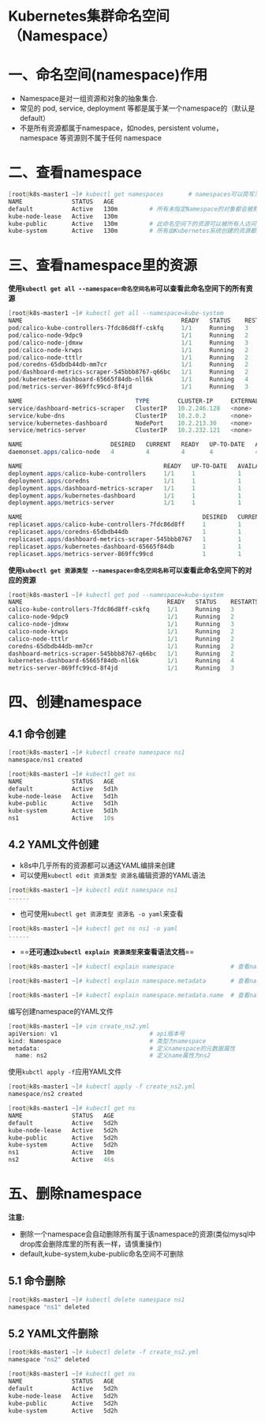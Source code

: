 # Kubernetes集群命名空间（Namespace）

# 一、命名空间(namespace)作用

* Namespace是对一组资源和对象的抽象集合.
* 常见的 pod, service, deployment 等都是属于某一个namespace的（默认是 default）
* 不是所有资源都属于namespace，如nodes, persistent volume，namespace 等资源则不属于任何 namespace



# 二、查看namespace

~~~powershell
[root@k8s-master1 ~]# kubectl get namespaces       # namespaces可以简写为namespace或ns
NAME              STATUS   AGE
default           Active   130m			# 所有未指定Namespace的对象都会被默认分配在default命名空间
kube-node-lease   Active   130m			
kube-public       Active   130m			# 此命名空间下的资源可以被所有人访问
kube-system       Active   130m			# 所有由Kubernetes系统创建的资源都处于这个命名空间
~~~

# 三、查看namespace里的资源

**使用`kubectl get all --namespace=命名空间名称`可以查看此命名空间下的所有资源**

~~~powershell
[root@k8s-master1 ~]# kubectl get all --namespace=kube-system
NAME                                             READY   STATUS    RESTARTS   AGE
pod/calico-kube-controllers-7fdc86d8ff-cskfq     1/1     Running   3          5d1h
pod/calico-node-9dpc9                            1/1     Running   2          5d1h
pod/calico-node-jdmxw                            1/1     Running   3          5d1h
pod/calico-node-krwps                            1/1     Running   2          5d1h
pod/calico-node-tttlr                            1/1     Running   2          5d1h
pod/coredns-65dbdb44db-mm7cr                     1/1     Running   2          5d1h
pod/dashboard-metrics-scraper-545bbb8767-q66bc   1/1     Running   2          5d1h
pod/kubernetes-dashboard-65665f84db-nll6k        1/1     Running   4          5d1h
pod/metrics-server-869ffc99cd-8f4jd              1/1     Running   3          5d1h

NAME                                TYPE        CLUSTER-IP     EXTERNAL-IP   PORT(S)                  AGE
service/dashboard-metrics-scraper   ClusterIP   10.2.246.128   <none>        8000/TCP                 5d1h
service/kube-dns                    ClusterIP   10.2.0.2       <none>        53/UDP,53/TCP,9153/TCP   5d1h
service/kubernetes-dashboard        NodePort    10.2.213.30    <none>        443:21351/TCP            5d1h
service/metrics-server              ClusterIP   10.2.232.121   <none>        443/TCP                  5d1h

NAME                         DESIRED   CURRENT   READY   UP-TO-DATE   AVAILABLE   NODE SELECTOR                 AGE
daemonset.apps/calico-node   4         4         4       4            4           beta.kubernetes.io/os=linux   5d1h

NAME                                        READY   UP-TO-DATE   AVAILABLE   AGE
deployment.apps/calico-kube-controllers     1/1     1            1           5d1h
deployment.apps/coredns                     1/1     1            1           5d1h
deployment.apps/dashboard-metrics-scraper   1/1     1            1           5d1h
deployment.apps/kubernetes-dashboard        1/1     1            1           5d1h
deployment.apps/metrics-server              1/1     1            1           5d1h

NAME                                                   DESIRED   CURRENT   READY   AGE
replicaset.apps/calico-kube-controllers-7fdc86d8ff     1         1         1       5d1h
replicaset.apps/coredns-65dbdb44db                     1         1         1       5d1h
replicaset.apps/dashboard-metrics-scraper-545bbb8767   1         1         1       5d1h
replicaset.apps/kubernetes-dashboard-65665f84db        1         1         1       5d1h
replicaset.apps/metrics-server-869ffc99cd              1         1         1       5d1h

~~~

**使用`kubectl get 资源类型 --namespace=命名空间名称`可以查看此命名空间下的对应的资源**

~~~powershell
[root@k8s-master1 ~]# kubectl get pod --namespace=kube-system
NAME                                         READY   STATUS    RESTARTS   AGE
calico-kube-controllers-7fdc86d8ff-cskfq     1/1     Running   3          5d1h
calico-node-9dpc9                            1/1     Running   2          5d1h
calico-node-jdmxw                            1/1     Running   3          5d1h
calico-node-krwps                            1/1     Running   2          5d1h
calico-node-tttlr                            1/1     Running   2          5d1h
coredns-65dbdb44db-mm7cr                     1/1     Running   2          5d1h
dashboard-metrics-scraper-545bbb8767-q66bc   1/1     Running   2          5d1h
kubernetes-dashboard-65665f84db-nll6k        1/1     Running   4          5d1h
metrics-server-869ffc99cd-8f4jd              1/1     Running   3          5d1h
~~~



# 四、创建namespace 

## 4.1 命令创建

~~~powershell
[root@k8s-master1 ~]# kubectl create namespace ns1
namespace/ns1 created

[root@k8s-master1 ~]# kubectl get ns
NAME              STATUS   AGE
default           Active   5d1h
kube-node-lease   Active   5d1h
kube-public       Active   5d1h
kube-system       Active   5d1h
ns1               Active   10s
~~~



## 4.2 YAML文件创建

* k8s中几乎所有的资源都可以通这YAML编排来创建
* 可以使用`kubectl edit 资源类型 资源名`编辑资源的YAML语法

~~~powershell
[root@k8s-master1 ~]# kubectl edit namespace ns1
......
~~~

* 也可使用`kubectl get 资源类型 资源名 -o yaml`来查看

~~~powershell
[root@k8s-master1 ~]# kubectl get ns ns1 -o yaml
......
~~~

* ==**还可通过`kubectl explain 资源类型`来查看语法文档**== 

~~~powershell
[root@k8s-master1 ~]# kubectl explain namespace				   # 查看namespace相关语法参数
~~~

~~~powershell
[root@k8s-master1 ~]# kubectl explain namespace.metadata	   # 查看namespace下级metadata的相关语法参数
~~~

~~~powershell
[root@k8s-master1 ~]# kubectl explain namespace.metadata.name  # 查看namespace下级metadata再下级name的相关语法参数
~~~



编写创建namespace的YAML文件

~~~powershell
[root@k8s-master1 ~]# vim create_ns2.yml
apiVersion: v1							# api版本号
kind: Namespace							# 类型为namespace
metadata:								# 定义namespace的元数据属性
  name: ns2					    		# 定义name属性为ns2
~~~

使用`kubctl apply -f`应用YAML文件

~~~powershell
[root@k8s-master1 ~]# kubectl apply -f create_ns2.yml
namespace/ns2 created
~~~

~~~powershell
[root@k8s-master1 ~]# kubectl get ns
NAME              STATUS   AGE
default           Active   5d2h
kube-node-lease   Active   5d2h
kube-public       Active   5d2h
kube-system       Active   5d2h
ns1               Active   10m
ns2               Active   46s
~~~



# 五、删除namespace

**注意:** 

* 删除一个namespace会自动删除所有属于该namespace的资源(类似mysql中drop库会删除库里的所有表一样，请慎重操作)
* default,kube-system,kube-public命名空间不可删除

## 5.1 命令删除

~~~powershell
[root@k8s-master1 ~]# kubectl delete namespace ns1
namespace "ns1" deleted
~~~



## 5.2 YAML文件删除

~~~powershell
[root@k8s-master1 ~]# kubectl delete -f create_ns2.yml
namespace "ns2" deleted
~~~

~~~powershell
[root@k8s-master1 ~]# kubectl get ns
NAME              STATUS   AGE
default           Active   5d2h
kube-node-lease   Active   5d2h
kube-public       Active   5d2h
kube-system       Active   5d2h
~~~

